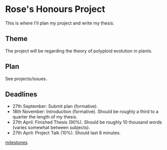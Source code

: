 # Rose's Honours Project
This is where I'll plan my project and write my thesis.

## Theme
The project will be regarding the theory of polyploid evolution in plants.

## Plan
See projects/issues.

## Deadlines

- 27th September: Submit plan (formative).
- 18th November: Introduction (formative). Should be roughly a third to a quarter the length of my thesis.
- 27th April: Finished Thesis (90%). Should be roughly 10 thousand words (varies somewhat between subjects).
- 27th April: Project Talk (10%). Should last 8 minutes.

[milestones](https://github.com/rosemckeon/honours-project/milestones?direction=asc&sort=due_date&state=open)
